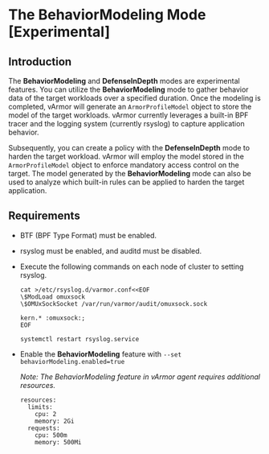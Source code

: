 # The BehaviorModeling Mode [Experimental]

## Introduction
The **BehaviorModeling** and **DefenseInDepth** modes are experimental features. You can utilize the **BehaviorModeling** mode to gather behavior data of the target workloads over a specified duration. Once the modeling is completed, vArmor will generate an `ArmorProfileModel` object to store the model of the target workloads. vArmor currently leverages a built-in BPF tracer and the logging system (currently rsyslog) to capture application behavior.

Subsequently, you can create a policy with the **DefenseInDepth** mode to harden the target workload. vArmor will employ the model stored in the `ArmorProfileModel` object to enforce mandatory access control on the target. The model generated by the **BehaviorModeling** mode can also be used to analyze which built-in rules can be applied to harden the target application.

## Requirements
* BTF (BPF Type Format) must be enabled. 
* rsyslog must be enabled, and auditd must be disabled. 
* Execute the following commands on each node of cluster to setting rsyslog.
    ```
    cat >/etc/rsyslog.d/varmor.conf<<EOF
    \$ModLoad omuxsock
    \$OMUxSockSocket /var/run/varmor/audit/omuxsock.sock

    kern.* :omuxsock:;
    EOF
    ```
    ```
    systemctl restart rsyslog.service
    ```
* Enable the **BehaviorModeling** feature with `--set behaviorModeling.enabled=true`
    
    *Note: The BehaviorModeling feature in vArmor agent requires additional resources.*
    ```
    resources:
      limits:
        cpu: 2
        memory: 2Gi
      requests:
        cpu: 500m
        memory: 500Mi
    ```

